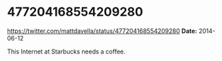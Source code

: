 # 477204168554209280
https://twitter.com/mattdavella/status/477204168554209280
**Date:** 2014-06-12

This Internet at Starbucks needs a coffee.

